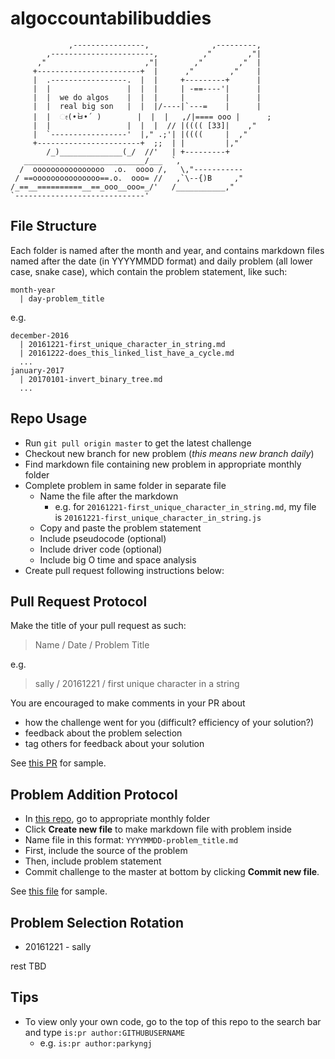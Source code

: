 # algoccountabilibuddies

```
             ,----------------,              ,---------,
        ,-----------------------,          ,"        ,"|
      ,"                      ,"|        ,"        ,"  |
     +-----------------------+  |      ,"        ,"    |
     |  .-----------------.  |  |     +---------+      |
     |  |                 |  |  |     | -==----'|      |
     |  |  we do algos    |  |  |     |         |      |
     |  |  real big son   |  |  |/----|`---=    |      |
     |  |  ೕ(•̀ㅂ•́ )        |  |  |   ,/|==== ooo |      ;
     |  |                 |  |  |  // |(((( [33]|    ,"
     |  `-----------------'  |," .;'| |((((     |  ,"
     +-----------------------+  ;;  | |         |,"
        /_)______________(_/  //'   | +---------+
   ___________________________/___  `,
  /  oooooooooooooooo  .o.  oooo /,   \,"-----------
 / ==ooooooooooooooo==.o.  ooo= //   ,`\--{)B     ,"
/_==__==========__==_ooo__ooo=_/'   /___________,"
`-----------------------------'
```

## File Structure

Each folder is named after the month and year, and contains markdown files named after the date (in YYYYMMDD format) and daily problem (all lower case, snake case), which contain the problem statement, like such:

```
month-year
  | day-problem_title
```

e.g.

```
december-2016
  | 20161221-first_unique_character_in_string.md
  | 20161222-does_this_linked_list_have_a_cycle.md
  ...
january-2017
  | 20170101-invert_binary_tree.md
  ...
```

## Repo Usage

* Run `git pull origin master` to get the latest challenge
* Checkout new branch for new problem (*this means new branch daily*)
* Find markdown file containing new problem in appropriate monthly folder
* Complete problem in same folder in separate file
  * Name the file after the markdown
    * e.g. for `20161221-first_unique_character_in_string.md`, 
      my file is `20161221-first_unique_character_in_string.js`
  * Copy and paste the problem statement
  * Include pseudocode (optional)
  * Include driver code (optional)
  * Include big O time and space analysis
* Create pull request following instructions below:

## Pull Request Protocol

Make the title of your pull request as such:

> Name / Date / Problem Title

e.g.

> sally / 20161221 / first unique character in a string

You are encouraged to make comments in your PR about
  * how the challenge went for you (difficult? efficiency of your solution?)
  * feedback about the problem selection
  * tag others for feedback about your solution

See [this PR](https://github.com/parkyngj/algoccountabilibuddies/pull/1) for sample.
 
## Problem Addition Protocol

* In [this repo](https://github.com/parkyngj/algoccountabilibuddies), go to appropriate monthly folder
* Click **Create new file** to make markdown file with problem inside
* Name file in this format: `YYYYMMDD-problem_title.md`
* First, include the source of the problem
* Then, include problem statement
* Commit challenge to the master at bottom by clicking **Commit new file**.

See [this file](https://github.com/parkyngj/algoccountabilibuddies/blob/master/december-2016/20161221-first_unique_character_in_a_string.md) for sample.

## Problem Selection Rotation

* 20161221 - sally

rest TBD

## Tips

* To view only your own code, go to the top of this repo to the search bar and type `is:pr author:GITHUBUSERNAME`
  * e.g. `is:pr author:parkyngj`
